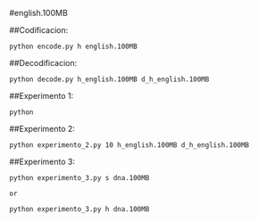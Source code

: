 #english.100MB

##Codificacion:

    python encode.py h english.100MB

##Decodificacion:

    python decode.py h_english.100MB d_h_english.100MB

##Experimento 1:

    python

##Experimento 2:

    python experimento_2.py 10 h_english.100MB d_h_english.100MB

##Experimento 3:

    python experimento_3.py s dna.100MB

    or

    python experimento_3.py h dna.100MB
